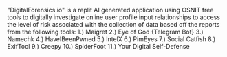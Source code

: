 "DigitalForensics.io" is a replit AI generated application using OSNIT free tools to digitally investigate online user profile  input relationships to access the level of risk associated with the collection of data based off the reports from the following tools:
1.) Maigret
2.) Eye of God {Telegram Bot}
3.) Namechk
4.) HaveIBeenPwned
5.) IntelX
6.) PimEyes
7.) Social Catfish
8.) ExifTool
9.) Creepy
10.) SpiderFoot
11.) Your Digital Self-Defense
